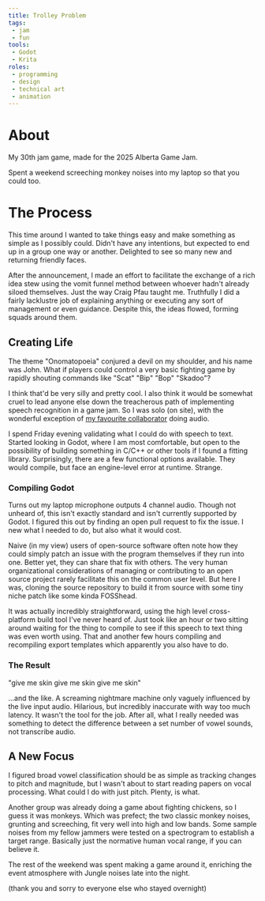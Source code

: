 ```yaml
---
title: Trolley Problem
tags:
 - jam
 - fun
tools:
 - Godot
 - Krita
roles:
 - programming
 - design
 - technical art
 - animation
---
```


# About
My 30th jam game, made for the 2025 Alberta Game Jam.

Spent a weekend screeching monkey noises into my laptop so that you could too.

# The Process
This time around I wanted to take things easy and make something as simple as I possibly could. Didn't have any intentions, but expected to end up in a group one way or another. Delighted to see so many new and returning friendly faces.

After the announcement, I made an effort to facilitate the exchange of a rich idea stew using the vomit funnel method between whoever hadn't already siloed themselves. Just the way Craig Pfau taught me. Truthfully I did a fairly lacklustre job of explaining anything or executing any sort of management or even guidance. Despite this, the ideas flowed, forming squads around them.

## Creating Life
The theme "Onomatopoeia" conjured a devil on my shoulder, and his name was John. What if players could control a very basic fighting game by rapidly shouting commands like "Scat" "Bip" "Bop" "Skadoo"?

I think that'd be very silly and pretty cool. I also think it would be somewhat cruel to lead anyone else down the treacherous path of implementing speech recognition in a game jam. So I was solo (on site), with the wonderful exception of [my favourite collaborator][0] doing audio.

I spend Friday evening validating what I could do with speech to text. Started looking in Godot, where I am most comfortable, but open to the possibility of building something in C/C++ or other tools if I found a fitting library. Surprisingly, there are a few functional options available. They would compile, but face an engine-level error at runtime. Strange.

### Compiling Godot
Turns out my laptop microphone outputs 4 channel audio. Though not unheard of, this isn't exactly standard and isn't currently supported by Godot. I figured this out by finding an open pull request to fix the issue. I new what I needed to do, but also what it would cost.

Naive (in my view) users of open-source software often note how they could simply patch an issue with the program themselves if they run into one. Better yet, they can share that fix with others. The very human organizational considerations of managing or contributing to an open source project rarely facilitate this on the common user level. But here I was, cloning the source repository to build it from source with some tiny niche patch like some kinda FOSShead.

It was actually incredibly straightforward, using the high level cross-platform build tool I've never heard of. Just took like an hour or two sitting around waiting for the thing to compile to see if this speech to text thing was even worth using. That and another few hours compiling and recompiling export templates which apparently you also have to do.

### The Result
"give me skin give me skin give me skin"

...and the like. A screaming nightmare machine only vaguely influenced by the live input audio. Hilarious, but incredibly inaccurate with way too much latency. It wasn't the tool for the job. After all, what I really needed was something to detect the difference between a set number of vowel sounds, not transcribe audio.

## A New Focus
I figured broad vowel classification should be as simple as tracking changes to pitch and magnitude, but I wasn't about to start reading papers on vocal processing. What could I do with just pitch. Plenty, is what.

Another group was already doing a game about fighting chickens, so I guess it was monkeys. Which was prefect; the two classic monkey noises, grunting and screeching, fit very well into high and low bands. Some sample noises from my fellow jammers were tested on a spectrogram to establish a target range. Basically just the normative human vocal range, if you can believe it.

The rest of the weekend was spent making a game around it, enriching the event atmosphere with Jungle noises late into the night.

(thank you and sorry to everyone else who stayed overnight)

[0]: https://roboplomat.bandcamp.com